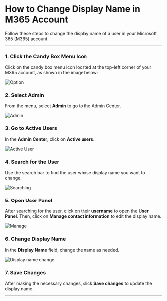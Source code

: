 # How to Change Display Name in M365 Account

Follow these steps to change the display name of a user in your Microsoft 365 (M365) account.

---

### 1. **Click the Candy Box Menu Icon**
Click on the candy box menu icon located at the top-left corner of your M365 account, as shown in the image below:

![Option](https://github.com/user-attachments/assets/92398920-95ee-49c8-93b1-cd575988ae9c)

### 2. **Select Admin**
From the menu, select **Admin** to go to the Admin Center.

![Admin](https://github.com/user-attachments/assets/734e205b-80e6-4d3d-946c-770124820dc9)

### 3. **Go to Active Users**
In the **Admin Center**, click on **Active users**.

![Active User](https://github.com/user-attachments/assets/5bb5cf48-5dda-4eaa-be80-af4e55ae8c81)

### 4. **Search for the User**
Use the search bar to find the user whose display name you want to change.

![Searching](https://github.com/user-attachments/assets/d24867bb-2885-4827-b159-b14080064d4f)

### 5. **Open User Panel**
After searching for the user, click on their **username** to open the **User Panel**. Then, click on **Manage contact information** to edit the display name.

![Manage](https://github.com/user-attachments/assets/c0647de9-2dc7-4e55-98f9-0c2ff77a447d)

### 6. **Change Display Name**
In the **Display Name** field, change the name as needed.

![Display name change](https://github.com/user-attachments/assets/d44698b2-d15a-4ca0-959f-3bd976b86a2a)

### 7. **Save Changes**
After making the necessary changes, click **Save changes** to update the display name.

---
